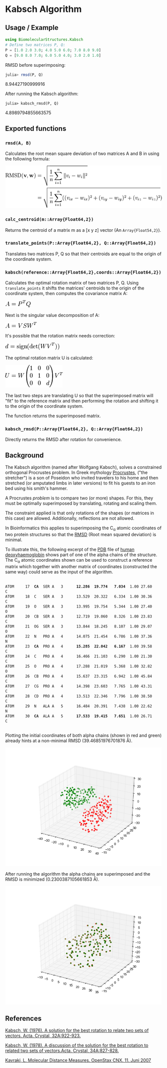 # Kabsch Algorithm

## Usage / Example

```julia
using BiomolecularStructures.Kabsch
# Define two matrices P, Q:
P = [1.0 2.0 3.0; 4.0 5.0 6.0; 7.0 8.0 9.0]
Q = [9.0 8.0 7.0; 6.0 5.0 4.0; 3.0 2.0 1.0]
```

RMSD before superimposing:

```julia
julia> rmsd(P, Q)
```
8.94427190999916

After running the Kabsch algorithm:
```
julia> kabsch_rmsd(P, Q)
``` 
4.8989794855663575

## Exported functions

### `rmsd(A, B)`

Calculates the root mean square deviation of two matrices A and B in using the following formula:

![RMSD formula](assets/kabsch/rmsd.png)

### `calc_centroid(m::Array{Float64,2})`

Returns the centroid of a matrix m as a [x y z] vector (An ```Array{Float54,2}```).

### `translate_points(P::Array{Float64,2}, Q::Array{Float64,2})`

Translates two matrices P, Q so that their centroids are equal to the origin of the coordinate system.

### `kabsch(reference::Array{Float64,2},coords::Array{Float64,2})`

Calculates the optimal rotation matrix of two matrices P, Q.
Using `translate_points` it shifts the matrices' centroids to the origin of the coordinate system, then computes the covariance matrix A:

![Covariance Formula](assets/kabsch/cov.png)

Next is the singular value decomposition of A:

![SVD formula](assets/kabsch/svd.png)

It's possible that the rotation matrix needs correction:

![Sign correction formula](assets/kabsch/reflect.png)

The optimal rotation matrix U is calculated:

![Optimal rotation matrix U](assets/kabsch/optu.png)

The last two steps are translating U so that the superimposed matrix will "fit" to the reference matrix and then performing the rotation and shifting it to the origin of the coordinate system.

The function returns the superimposed matrix.

### `kabsch_rmsd(P::Array{Float64,2}, Q::Array{Float64,2})`
Directly returns the RMSD after rotation for convenience.

## Background

The Kabsch algorithm (named after Wolfgang Kabsch), solves a constrained orthogonal Procrustes problem. In Greek mythology [Procrustes](http://en.wikipedia.org/wiki/Procrustes), ("the stretcher") is a son of Poseidon who invited travelers to his home and then stretched (or amputated limbs in later versions) to fit his guests to an iron bed using his smith's hammer.

A Procrustes *problem* is to compare two (or more) shapes. For this, they must be optimally superimposed by translating, rotating and scaling them.

The constraint applied is that only rotations of the shapes (or matrices in this case) are allowed. Additionally, reflections are not allowed.

In Bioinformatics this applies to superimposing the C<sub>&alpha;</sub> atomic coordinates of two protein structures so that the [RMSD](https://en.wikipedia.org/wiki/Root-mean-square_deviation_of_atomic_positions) (Root mean squared deviation) is minimal.  

To illustrate this, the following excerpt of the [PDB](https://www.wwpdb.org/documentation/file-format) file of [human deoxyhaemoglobin](http://www.rcsb.org/pdb/explore/explore.do?structureId=2HHB) shows part of one of the alpha chains of the structure. The C<sub>&alpha;</sub> atomic coordinates shown can be used to construct a reference matrix which together with another matrix of coordinates (constructed the same way) could serve as the input of the algorithm.

<pre>
<code>
ATOM     17  <b>CA</b>  SER A   3      <b>12.286  19.774   7.034</b>  1.00 27.60           C  
ATOM     18  C   SER A   3      13.529  20.322   6.334  1.00 30.36           C  
ATOM     19  O   SER A   3      13.995  19.754   5.344  1.00 27.40           O  
ATOM     20  CB  SER A   3      12.719  19.060   8.326  1.00 23.83           C  
ATOM     21  OG  SER A   3      13.844  18.245   8.107  1.00 29.07           O  
ATOM     22  N   PRO A   4      14.075  21.454   6.786  1.00 37.36           N  
ATOM     23  <b>CA</b>  PRO A   4      <b>15.285  22.042   6.167</b>  1.00 39.58           C  
ATOM     24  C   PRO A   4      16.466  21.103   6.290  1.00 21.30           C  
ATOM     25  O   PRO A   4      17.288  21.019   5.368  1.00 32.82           O  
ATOM     26  CB  PRO A   4      15.637  23.315   6.942  1.00 45.84           C  
ATOM     27  CG  PRO A   4      14.398  23.603   7.765  1.00 43.31           C  
ATOM     28  CD  PRO A   4      13.513  22.346   7.796  1.00 38.50           C  
ATOM     29  N   ALA A   5      16.484  20.391   7.438  1.00 22.62           N  
ATOM     30  <b>CA</b>  ALA A   5      <b>17.533  19.415   7.651</b>  1.00 26.71           C 
</code>
</pre>

Plotting the initial coordinates of both alpha chains (shown in red and green) already hints at a non-minimal RMSD  (39.46851976701876 Å).

![Initial coordinates alpha chains](assets/kabsch/alpha_init.png)

After running the algorithm the alpha chains are superimposed and the RMSD is minimized (0.2300387105661853 Å).

![Initial coordinates alpha chains](assets/kabsch/alphas_transformed.png)

## References

[Kabsch, W. (1976). A solution for the best rotation to relate two sets of vectors. Acta. Crystal, 32A:922-923.](http://scripts.iucr.org/cgi-bin/paper?a12999)

[Kabsch, W. (1978). A discussion of the solution for the best rotation to related two sets of vectors.Acta. Crystal, 34A:827-828.](http://scripts.iucr.org/cgi-bin/paper?S0567739478001680)

[Kavraki, L. Molecular Distance Measures. OpenStax CNX. 11. Juni 2007](http://cnx.org/contents/1d5f91b1-dc0b-44ff-8b4d-8809313588f2@23@23)